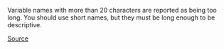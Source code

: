 
Variable names with more than 20 characters are reported as being too long. You should use short names, but they must be long enough to be descriptive.

[Source](http://phpmd.org/rules/naming.html#longvariable)
      
